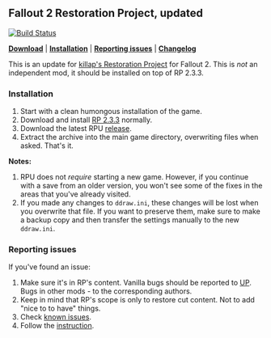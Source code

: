 ## Fallout 2 Restoration Project, updated

[![Build Status](https://travis-ci.org/BGforgeNet/Fallout2_Restoration_Project.svg?branch=master)](https://travis-ci.org/BGforgeNet/Fallout2_Restoration_Project)

[__Download__](https://github.com/BGforgeNet/Fallout2_Restoration_Project/releases/latest)
 | [__Installation__](#installation)
 | [__Reporting issues__](#reporting-issues)
 | [__Changelog__](docs/CHANGELOG.md)

This is an update for [killap's Restoration Project](http://killap.net/) for Fallout 2. This is _not_ an independent mod, it should be installed on top of RP 2.3.3.

### Installation
1. Start with a clean humongous installation of the game.
1. Download and install [RP 2.3.3](http://killap.net/) normally.
1. Download the latest RPU [release](https://github.com/BGforgeNet/Fallout2_Restoration_Project/releases/latest).
1. Extract the archive into the main game directory, overwriting files when asked. That's it.

**Notes:**
1. RPU does not _require_ starting a new game. However, if you continue with a save from an older version, you won't see some of the fixes in the areas that you've already visited.
1. If you made any changes to `ddraw.ini`, these changes will be lost when you overwrite that file. If you want to preserve them, make sure to make a backup copy and then transfer the settings manually to the new `ddraw.ini`.

### Reporting issues
If you've found an issue:

1. Make sure it's in RP's content. Vanilla bugs should be reported to [UP](https://github.com/BGforgeNet/Fallout2_Unofficial_Patch). Bugs in other mods - to the corresponding authors.
1. Keep in mind that RP's scope is only to restore cut content. Not to add "nice to to have" things.
1. Check [known issues](docs/KNOWN.md).
1. Follow the [instruction](https://github.com/BGforgeNet/Fallout2_Unofficial_Patch/blob/master/docs/REPORTING.md).
